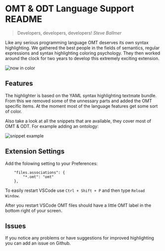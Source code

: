 # OMT & ODT Language Support README

> Developers, developers, developers!
> *Steve Ballmer*

Like any serious programming language OMT deserves its own syntax highlighting. We gathered the best people in the fields of semantics, regular expressions and syntax highlighting coloring psychology. They then worked around the clock for two years to develop this extremely exciting extension.

![now in color](https://media.giphy.com/media/Eym0WtMIAzAu4/giphy.gif "Now in Color!")

## Features

The highlighter is based on the YAML syntax highlighting textmate bundle. From this we removed some of the unnessary parts and added the OMT specific items. At the moment most of the language features get some sort of color.

Also take a look at all the snippets that are available, they cover most of OMT & ODT. For example adding an ontology:

![snippet example](https://media.giphy.com/media/5bvFh94y681oBwA2pa/giphy.gif "Snippet")

## Extension Settings

Add the folowing setting to your Preferences:

```
    "files.associations": {
        "*.omt": "omt"
    },
```

To easily restart VSCode use `Ctrl + Shift + P` and then type `Reload Window`.

After you restart VSCode OMT files should have a little OMT label in the bottom right of your screen.

## Issues

If you notice any problems or have suggestions for improved highlighting you can add an issue on Github.
